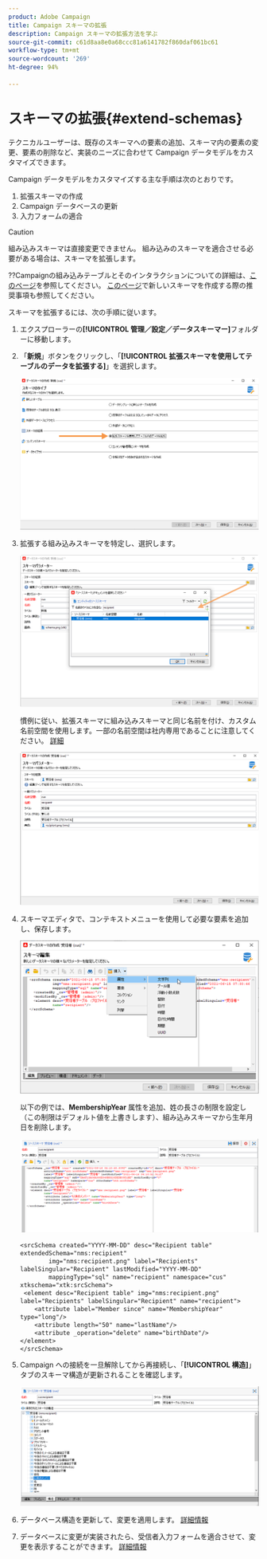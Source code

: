 ```yaml
---
product: Adobe Campaign
title: Campaign スキーマの拡張
description: Campaign スキーマの拡張方法を学ぶ
source-git-commit: c61d8aa8e0a68ccc81a6141782f860daf061bc61
workflow-type: tm+mt
source-wordcount: '269'
ht-degree: 94%

---
```


# スキーマの拡張{#extend-schemas}

テクニカルユーザーは、既存のスキーマへの要素の追加、スキーマ内の要素の変更、要素の削除など、実装のニーズに合わせて Campaign データモデルをカスタマイズできます。

Campaign データモデルをカスタマイズする主な手順は次のとおりです。

1. 拡張スキーマの作成
1. Campaign データベースの更新
1. 入力フォームの適合

>[!CAUTION]
>組み込みスキーマは直接変更できません。 組み込みのスキーマを適合させる必要がある場合は、スキーマを拡張します。

??Campaignの組み込みテーブルとそのインタラクションについての詳細は、[このページ](datamodel.md)を参照してください。 [このページ](create-schema.md)で新しいスキーマを作成する際の推奨事項も参照してください。

スキーマを拡張するには、次の手順に従います。

1. エクスプローラーの&#x200B;**[!UICONTROL 管理／設定／データスキーマー]**&#x200B;フォルダーに移動します。
1. 「**新規**」ボタンをクリックし、「**[!UICONTROL 拡張スキーマを使用してテーブルのデータを拡張する]**」を選択します。

   ![](assets/extend-schema-option.png)

1. 拡張する組み込みスキーマを特定し、選択します。

   ![](assets/extend-schema-select.png)

   慣例に従い、拡張スキーマに組み込みスキーマと同じ名前を付け、カスタム名前空間を使用します。一部の名前空間は社内専用であることに注意してください。 [詳細](schemas.md#reserved-namespaces)

   ![](assets/extend-schema-validate.png)

1. スキーマエディタで、コンテキストメニューを使用して必要な要素を追加し、保存します。

   ![](assets/extend-schema-edit.png)

   以下の例では、**MembershipYear** 属性を追加、姓の長さの制限を設定し（この制限はデフォルト値を上書きします）、組み込みスキーマから生年月日を削除します。

   ![](assets/extend-schema-sample.png)

   ```
   <srcSchema created="YYYY-MM-DD" desc="Recipient table" extendedSchema="nms:recipient"
           img="nms:recipient.png" label="Recipients" labelSingular="Recipient" lastModified="YYYY-MM-DD"
           mappingType="sql" name="recipient" namespace="cus" xtkschema="xtk:srcSchema">
    <element desc="Recipient table" img="nms:recipient.png" label="Recipients" labelSingular="Recipient" name="recipient">
       <attribute label="Member since" name="MembershipYear" type="long"/>
       <attribute length="50" name="lastName"/>
       <attribute _operation="delete" name="birthDate"/>
   </element>
   </srcSchema>
   ```

1. Campaign への接続を一旦解除してから再接続し、「**[!UICONTROL 構造]**」タブのスキーマ構造が更新されることを確認します。

   ![](assets/extend-schema-structure.png)

1. データベース構造を更新して、変更を適用します。 [詳細情報](update-database-structure.md)

1. データベースに変更が実装されたら、受信者入力フォームを適合させて、変更を表示することができます。 [詳細情報](forms.md)
